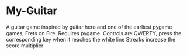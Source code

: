 # My-Guitar
A guitar game inspired by guitar hero and one of the earliest pygame games, Frets on Fire. Requires pygame.
Controls are QWERTY, press the corresponding key when it reaches the white line
Streaks increase the score multiplier
